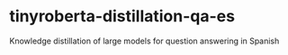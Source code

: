 # tinyroberta-distillation-qa-es
Knowledge distillation of large models for question answering in Spanish
